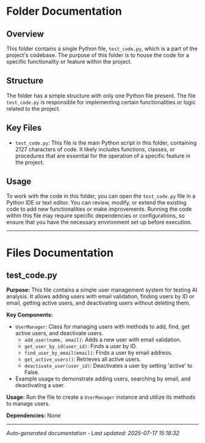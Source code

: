# Folder Documentation

## Overview
This folder contains a single Python file, `test_code.py`, which is a part of the project's codebase. The purpose of this folder is to house the code for a specific functionality or feature within the project.

## Structure
The folder has a simple structure with only one Python file present. The file `test_code.py` is responsible for implementing certain functionalities or logic related to the project.

## Key Files
- `test_code.py`: This file is the main Python script in this folder, containing 2127 characters of code. It likely includes functions, classes, or procedures that are essential for the operation of a specific feature in the project.

## Usage
To work with the code in this folder, you can open the `test_code.py` file in a Python IDE or text editor. You can review, modify, or extend the existing code to add new functionalities or make improvements. Running the code within this file may require specific dependencies or configurations, so ensure that you have the necessary environment set up before execution.

---

# Files Documentation

## test_code.py

**Purpose:** This file contains a simple user management system for testing AI analysis. It allows adding users with email validation, finding users by ID or email, getting active users, and deactivating users without deleting them.

**Key Components:**
- `UserManager`: Class for managing users with methods to add, find, get active users, and deactivate users.
  - `add_user(name, email)`: Adds a new user with email validation.
  - `get_user_by_id(user_id)`: Finds a user by ID.
  - `find_user_by_email(email)`: Finds a user by email address.
  - `get_active_users()`: Retrieves all active users.
  - `deactivate_user(user_id)`: Deactivates a user by setting 'active' to False.
- Example usage to demonstrate adding users, searching by email, and deactivating a user.

**Usage:** Run the file to create a `UserManager` instance and utilize its methods to manage users.

**Dependencies:** None

---
*Auto-generated documentation - Last updated: 2025-07-17 15:18:32*
